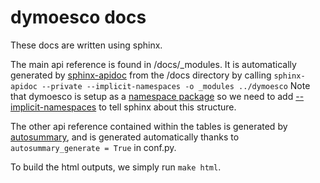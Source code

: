 # dymoesco docs

These docs are written using sphinx.

The main api reference is found in /docs/_modules.
It is automatically generated by [sphinx-apidoc](https://www.sphinx-doc.org/en/master/man/sphinx-apidoc.html) from the /docs directory by calling
`sphinx-apidoc --private --implicit-namespaces -o _modules ../dymoesco`
Note that dymoesco is setup as a [namespace package](https://packaging.python.org/guides/packaging-namespace-packages/) so we need to add [--implicit-namespaces](https://www.sphinx-doc.org/en/1.8/man/sphinx-apidoc.html#cmdoption-sphinx-apidoc-implicit-namespaces) to tell sphinx about this structure.

The other api reference contained within the tables is generated by [autosummary](https://www.sphinx-doc.org/en/master/usage/extensions/autosummary.html), and is generated automatically thanks to `autosummary_generate = True` in conf.py.

To build the html outputs, we simply run `make html`.